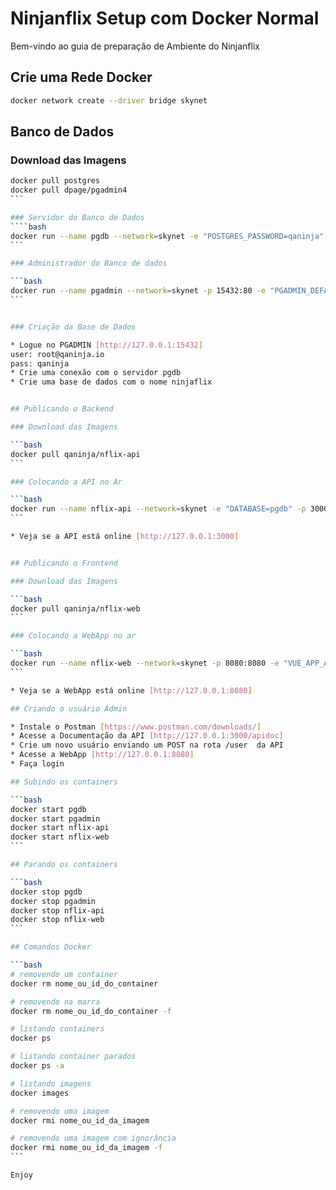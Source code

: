 # Ninjanflix Setup com Docker Normal

Bem-vindo ao guia de preparação de Ambiente do Ninjanflix

## Crie uma Rede Docker

```bash
docker network create --driver bridge skynet
````

## Banco de Dados

### Download das Imagens
````bash
docker pull postgres
docker pull dpage/pgadmin4
```

### Servidor do Banco de Dados
````bash
docker run --name pgdb --network=skynet -e "POSTGRES_PASSWORD=qaninja" -p 5432:5432 -v var/lib/postgresql/data -d postgres
```

### Administrador do Banco de dados

```bash
docker run --name pgadmin --network=skynet -p 15432:80 -e "PGADMIN_DEFAULT_EMAIL=root@qaninja.io" -e "PGADMIN_DEFAULT_PASSWORD=qaninja" -d dpage/pgadmin4
```


### Criação da Base de Dados

* Logue no PGADMIN [http://127.0.0.1:15432]
user: root@qaninja.io
pass: qaninja
* Crie uma conexão com o servidor pgdb
* Crie uma base de dados com o nome ninjaflix


## Publicando o Backend

### Download das Imagens

```bash
docker pull qaninja/nflix-api
```

### Colocando a API no Ar

```bash
docker run --name nflix-api --network=skynet -e "DATABASE=pgdb" -p 3000:3000 -d qaninja/nflix-api
```

* Veja se a API está online [http://127.0.0.1:3000]


## Publicando o Frontend

### Download das Imagens

```bash
docker pull qaninja/nflix-web
```

### Colocando a WebApp no ar 

```bash
docker run --name nflix-web --network=skynet -p 8080:8080 -e "VUE_APP_API=http://127.0.0.1:3000" -d qaninja/nflix-web
```

* Veja se a WebApp está online [http://127.0.0.1:8080]

## Criando o usuário Admin

* Instale o Postman [https://www.postman.com/downloads/]
* Acesse a Documentação da API [http://127.0.0.1:3000/apidoc]
* Crie um novo usuário enviando um POST na rota /user  da API
* Acesse a WebApp [http://127.0.0.1:8080]
* Faça login

## Subindo os containers

```bash
docker start pgdb
docker start pgadmin
docker start nflix-api
docker start nflix-web
```

## Parando os containers

```bash
docker stop pgdb
docker stop pgadmin
docker stop nflix-api
docker stop nflix-web
```

## Comandos Docker

```bash
# removendo um container
docker rm nome_ou_id_do_container

# removendo na marra
docker rm nome_ou_id_do_container -f

# listando containers
docker ps

# listando container parados
docker ps -a

# listando imagens
docker images

# removendo uma imagem
docker rmi nome_ou_id_da_imagem

# removendo uma imagem com ignorância
docker rmi nome_ou_id_da_imagem -f
```

Enjoy